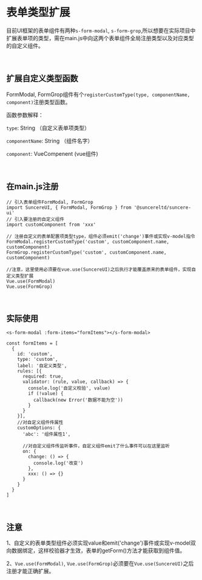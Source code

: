 # 表单类型扩展

目前UI框架的表单组件有两种`s-form-modal`, `s-form-grop`,所以想要在实际项目中扩展表单项的类型，需在main.js中向这两个表单组件全局注册类型以及对应类型的自定义组件。

&nbsp;

## 扩展自定义类型函数
FormModal, FormGrop组件有个`registerCustomType(type, componentName, component)`注册类型函数。

函数参数解释：

`type`: String （自定义表单项类型）

`componentName`: String （组件名字）

`component`: VueCompenent (vue组件)

&nbsp; 

##  在main.js注册
```
// 引入表单组件FormModal, FormGrop
import SuncereUI, { FormModal, FormGrop } from '@suncereltd/suncere-ui'
// 引入要注册的自定义组件
import customComponent from 'xxx'

// 注册自定义的表单配置项类型type，组件必须emit('change')事件或实现v-model指令
FormModal.registerCustomType('custom', customComponent.name, customComponent)
FormGrop.registerCustomType('custom', customComponent.name, customComponent)

//注意，这里使用必须要在vue.use(SuncereUI)之后执行才能覆盖原来的表单组件，实现自定义类型扩展
Vue.use(FormModal)
Vue.use(FormGrop)

```

&nbsp; 

## 实际使用
```
<s-form-modal :form-items="formItems"></s-form-modal>

const formItems = [
  {
    id: 'custom',
    type: 'custom',
    label: '自定义类型',
    rules: [{
      required: true,
      validator: (rule, value, callback) => {
        console.log('自定义校验', value)
        if (!value) {
          callback(new Error('数据不能为空'))
        }
      }
    }],
    //对自定义组件传属性
    customOptions: {
      'abc': '组件属性1',

      //对自定义组件传监听事件，自定义组件emit了什么事件可以在这里监听
      on: {
        change: () => {
          console.log('改变')
        },
        xxx: () => {}
      }
    }
  }
]
```
&nbsp; 



## 注意

1、自定义的表单类型组件必须实现value和emit('change')事件或实现v-model双向数据绑定，这样校验器才生效，表单的getForm()方法才能获取到组件值。

2、`Vue.use(FormModal)`, `Vue.use(FormGrop)`必须要在`Vue.use(SuncereUI)`之后注册才能正确扩展。